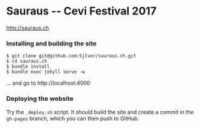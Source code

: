 # Sauraus -- Cevi Festival 2017

<http://sauraus.ch>

### Installing and building the site

```
$ git clone git@github.com:Sjlver/sauraus.ch.git
$ cd sauraus.ch
$ bundle install
$ bundle exec jekyll serve -w
```

... and go to http://localhost:4000

### Deploying the website

Try the `_deploy.sh` script. It should build the site and create a commit in the
`gh-pages` branch, which you can then push to GitHub.
